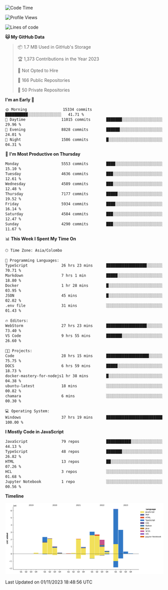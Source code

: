 
<!--START_SECTION:waka-->
![Code Time](http://img.shields.io/badge/Code%20Time-1%2C321%20hrs%2030%20mins-blue)

![Profile Views](http://img.shields.io/badge/Profile%20Views-7-blue)

![Lines of code](https://img.shields.io/badge/From%20Hello%20World%20I%27ve%20Written-26.8%20million%20lines%20of%20code-blue)

**🐱 My GitHub Data** 

> 📦 1.7 MB Used in GitHub's Storage 
 > 
> 🏆 1,373 Contributions in the Year 2023
 > 
> 🚫 Not Opted to Hire
 > 
> 📜 166 Public Repositories 
 > 
> 🔑 50 Private Repositories 
 > 
**I'm an Early 🐤** 

```text
🌞 Morning                15334 commits       ██████████░░░░░░░░░░░░░░░   41.71 % 
🌆 Daytime                11015 commits       ███████░░░░░░░░░░░░░░░░░░   29.96 % 
🌃 Evening                8828 commits        ██████░░░░░░░░░░░░░░░░░░░   24.01 % 
🌙 Night                  1586 commits        █░░░░░░░░░░░░░░░░░░░░░░░░   04.31 % 
```
📅 **I'm Most Productive on Thursday** 

```text
Monday                   5553 commits        ████░░░░░░░░░░░░░░░░░░░░░   15.10 % 
Tuesday                  4636 commits        ███░░░░░░░░░░░░░░░░░░░░░░   12.61 % 
Wednesday                4589 commits        ███░░░░░░░░░░░░░░░░░░░░░░   12.48 % 
Thursday                 7177 commits        █████░░░░░░░░░░░░░░░░░░░░   19.52 % 
Friday                   5934 commits        ████░░░░░░░░░░░░░░░░░░░░░   16.14 % 
Saturday                 4584 commits        ███░░░░░░░░░░░░░░░░░░░░░░   12.47 % 
Sunday                   4290 commits        ███░░░░░░░░░░░░░░░░░░░░░░   11.67 % 
```


📊 **This Week I Spent My Time On** 

```text
🕑︎ Time Zone: Asia/Colombo

💬 Programming Languages: 
TypeScript               26 hrs 23 mins      ██████████████████░░░░░░░   70.71 % 
Markdown                 7 hrs 1 min         █████░░░░░░░░░░░░░░░░░░░░   18.80 % 
Docker                   1 hr 28 mins        █░░░░░░░░░░░░░░░░░░░░░░░░   03.95 % 
JSON                     45 mins             █░░░░░░░░░░░░░░░░░░░░░░░░   02.02 % 
.env file                31 mins             ░░░░░░░░░░░░░░░░░░░░░░░░░   01.43 % 

🔥 Editors: 
WebStorm                 27 hrs 23 mins      ██████████████████░░░░░░░   73.40 % 
VS Code                  9 hrs 55 mins       ███████░░░░░░░░░░░░░░░░░░   26.60 % 

🐱‍💻 Projects: 
Code                     28 hrs 15 mins      ███████████████████░░░░░░   75.75 % 
DOCS                     6 hrs 59 mins       █████░░░░░░░░░░░░░░░░░░░░   18.73 % 
docker-mastery-for-nodejs1 hr 38 mins        █░░░░░░░░░░░░░░░░░░░░░░░░   04.38 % 
ubuntu-latest            18 mins             ░░░░░░░░░░░░░░░░░░░░░░░░░   00.82 % 
chamara                  6 mins              ░░░░░░░░░░░░░░░░░░░░░░░░░   00.30 % 

💻 Operating System: 
Windows                  37 hrs 19 mins      █████████████████████████   100.00 % 
```

**I Mostly Code in JavaScript** 

```text
JavaScript               79 repos            ███████████░░░░░░░░░░░░░░   44.13 % 
TypeScript               48 repos            ███████░░░░░░░░░░░░░░░░░░   26.82 % 
HTML                     13 repos            ██░░░░░░░░░░░░░░░░░░░░░░░   07.26 % 
HCL                      3 repos             ░░░░░░░░░░░░░░░░░░░░░░░░░   01.68 % 
Jupyter Notebook         1 repo              ░░░░░░░░░░░░░░░░░░░░░░░░░   00.56 % 
```



**Timeline**

![Lines of Code chart](https://raw.githubusercontent.com/ccweerasinghe1994/ccweerasinghe1994/master/assets/bar_graph.png)


 Last Updated on 01/11/2023 18:48:56 UTC
<!--END_SECTION:waka-->
